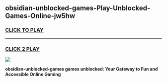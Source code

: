 
## obsidian-unblocked-games-Play-Unblocked-Games-Online-jw5hw
<h3>
<a href="https://premium76.site?title=obsidian-unblocked-games&ref=25A">CLICK TO PLAY</a></h3>
<hr>

<h3>
<a href="https://premium76.site?title=obsidian-unblocked-games&ref=25A">CLICK 2 PLAY</a>
  
</h3>

<a href="https://premium76.site?title=obsidian-unblocked-games&ref=25A"><img src="https://clearcache.store/games.png"></a>


**obsidian-unblocked-games games unblocked: Your Gateway to Fun and Accessible Online Gaming**
